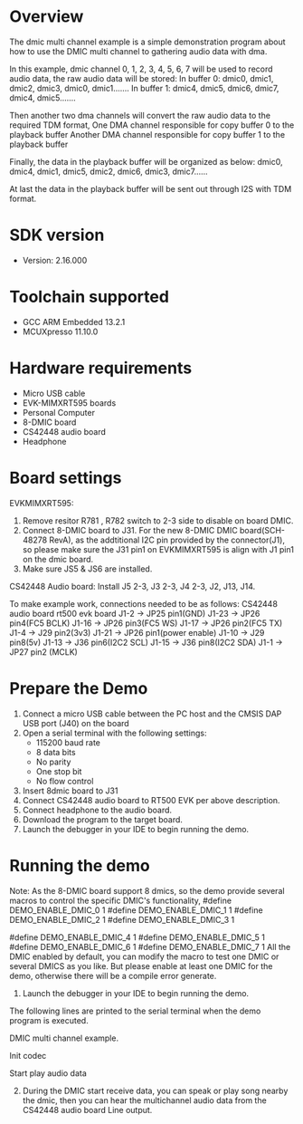 Overview
========
The dmic multi channel example is a simple demonstration program about how to use the DMIC multi channel to gathering audio data with dma.

In this example, dmic channel 0, 1, 2, 3, 4, 5, 6, 7 will be used to record audio data, the raw audio data will be stored:
In buffer 0:
dmic0, dmic1, dmic2, dmic3, dmic0, dmic1.......
In buffer 1:
dmic4, dmic5, dmic6, dmic7, dmic4, dmic5.......

Then another two dma channels will convert the raw audio data to the required TDM format,
One DMA channel responsible for copy buffer 0 to the playback buffer
Another DMA channel responsible for copy buffer 1 to the playback buffer

Finally, the data in the playback buffer will be organized as below:
dmic0, dmic4, dmic1, dmic5, dmic2, dmic6, dmic3, dmic7......

At last the data in the playback buffer will be sent out through I2S with TDM format.

SDK version
===========
- Version: 2.16.000

Toolchain supported
===================
- GCC ARM Embedded  13.2.1
- MCUXpresso  11.10.0

Hardware requirements
=====================
- Micro USB cable
- EVK-MIMXRT595 boards
- Personal Computer
- 8-DMIC board
- CS42448 audio board
- Headphone

Board settings
==============
EVKMIMXRT595:
1. Remove resitor R781 , R782 switch to 2-3 side to disable on board DMIC.
2. Connect 8-DMIC board to J31.
   For the new 8-DMIC DMIC board(SCH-48278 RevA), as the addtitional I2C pin provided by the connector(J1),
   so please make sure the J31 pin1 on EVKMIMXRT595 is align with J1 pin1 on the dmic board.
3. Make sure JS5 & JS6 are installed.

CS42448 Audio board:
Install J5 2-3, J3 2-3, J4 2-3, J2, J13, J14.

To make example work, connections needed to be as follows:
CS42448 audio board             rt500 evk board
J1-2                      ->          JP25 pin1(GND)
J1-23                     ->          JP26 pin4(FC5 BCLK)
J1-16                     ->          JP26 pin3(FC5 WS)
J1-17                     ->          JP26 pin2(FC5 TX)
J1-4                      ->          J29 pin2(3v3)
J1-21                     ->          JP26 pin1(power enable)
J1-10                     ->          J29 pin8(5v)
J1-13                     ->          J36 pin6(I2C2 SCL)
J1-15                     ->          J36 pin8(I2C2 SDA)
J1-1                      ->          JP27 pin2 (MCLK)


Prepare the Demo
================
1.  Connect a micro USB cable between the PC host and the CMSIS DAP USB port (J40) on the board
2.  Open a serial terminal with the following settings:
    - 115200 baud rate
    - 8 data bits
    - No parity
    - One stop bit
    - No flow control
3.  Insert 8dmic board to J31
4.  Connect CS42448 audio board to RT500 EVK per above description.
5.  Connect headphone to the audio board.
6.  Download the program to the target board.
7.  Launch the debugger in your IDE to begin running the demo.

Running the demo
================
Note: As the 8-DMIC board support 8 dmics, so the demo provide several macros to control the specific DMIC's functionality,
#define DEMO_ENABLE_DMIC_0 1
#define DEMO_ENABLE_DMIC_1 1
#define DEMO_ENABLE_DMIC_2 1
#define DEMO_ENABLE_DMIC_3 1

#define DEMO_ENABLE_DMIC_4 1
#define DEMO_ENABLE_DMIC_5 1
#define DEMO_ENABLE_DMIC_6 1
#define DEMO_ENABLE_DMIC_7 1
All the DMIC enabled by default, you can modify the macro to test one DMIC or several DMICS as you like. But please enable at least one DMIC for the demo, otherwise there will be a compile error generate.

1.  Launch the debugger in your IDE to begin running the demo.

The following lines are printed to the serial terminal when the demo program is executed.

DMIC multi channel example.

Init codec

Start play audio data


2. During the DMIC start receive data, you can speak or play song nearby the dmic, then you can hear the multichannel audio data from the CS42448 audio board Line output.
